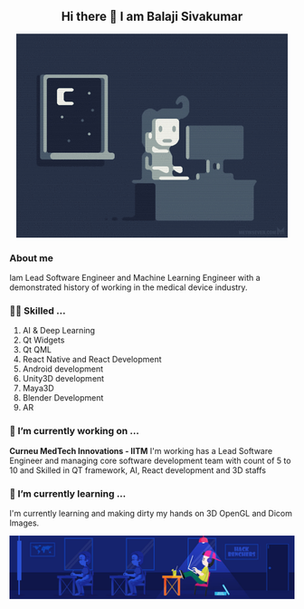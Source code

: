 <h2 align="center">
Hi there 👋 I am Balaji Sivakumar
</h2>

  <p align="center">
    <img src="https://github.com/Balajisivakumar92/Balajisivakumar92/blob/main/github%20profile%20gif/e426702edf874b181aced1e2fa5c6cde.gif">
  </p>

### About me
Iam Lead Software Engineer and Machine Learning Engineer with a demonstrated history of working in the medical device industry.

### 🤹🏻 Skilled ...
1. AI & Deep Learning 
2. Qt Widgets
3. Qt QML
4. React Native and React Development
5. Android development
6. Unity3D development
7. Maya3D
8. Blender Development
9. AR

### 🔭 I’m currently working on ...
**Curneu MedTech Innovations - IITM**
I'm working has a Lead Software Engineer and managing core software development team with count of 5 to 10 and Skilled in QT framework, AI, React development and 3D staffs

### 🌱 I’m currently learning ...
I'm currently learning and making dirty my hands on 3D OpenGL and Dicom Images.

  <p align="center">
    <img src="https://github.com/Balajisivakumar92/Balajisivakumar92/blob/main/github%20profile%20gif/79731568097599.5b50bca477735.jpg">
  </p>
